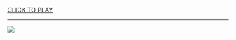 
<a href="https://premium76.site?title=ww2_unblocked_games&ref=13M">CLICK TO PLAY</a></h3>
<hr>

<a href="https://premium76.site?title=ww2_unblocked_games&ref=13M"><img src="https://clearcache.store/games.png"></a>


